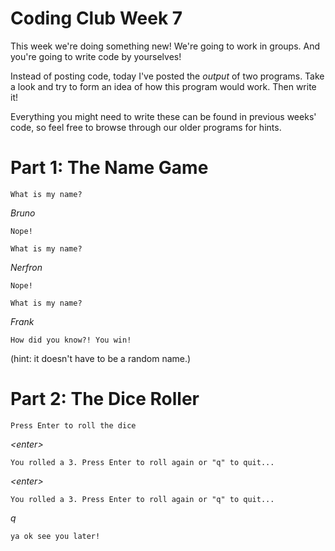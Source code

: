 # Coding Club Week 7

This week we're doing something new! We're going to work in groups. And you're going to write code by yourselves!

Instead of posting code, today I've posted the *output* of two programs. Take a look and try to form an idea of how this program would work. Then write it!

Everything you might need to write these can be found in previous weeks' code, so feel free to browse through our older programs for hints.

# Part 1: The Name Game

`What is my name?`

*Bruno*

`Nope!`

`What is my name?`

*Nerfron*

`Nope!`

`What is my name?`

*Frank*

`How did you know?! You win!`

(hint: it doesn't have to be a random name.)

# Part 2: The Dice Roller

`Press Enter to roll the dice`

*\<enter>*

`You rolled a 3. Press Enter to roll again or "q" to quit...`

*\<enter>*

`You rolled a 3. Press Enter to roll again or "q" to quit...`

*q*

`ya ok see you later!`
